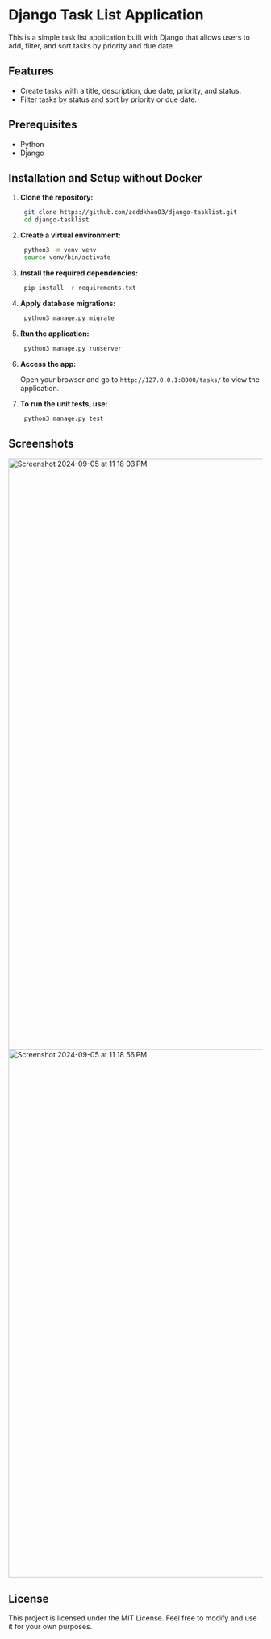 # Django Task List Application

This is a simple task list application built with Django that allows users to add, filter, and sort tasks by priority and due date.

## Features

- Create tasks with a title, description, due date, priority, and status.
- Filter tasks by status and sort by priority or due date.

## Prerequisites

- Python
- Django

## Installation and Setup without Docker

1. **Clone the repository:**

   ```bash
    git clone https://github.com/zeddkhan03/django-tasklist.git
    cd django-tasklist

2. **Create a virtual environment:**

   ```bash
    python3 -m venv venv
    source venv/bin/activate

3. **Install the required dependencies:**

   ```bash
    pip install -r requirements.txt
   
4. **Apply database migrations:**

   ```bash
    python3 manage.py migrate

5. **Run the application:**

   ```bash
    python3 manage.py runserver

6. **Access the app:**

    Open your browser and go to `http://127.0.0.1:8000/tasks/` to view the application.

7. **To run the unit tests, use:**

   ```bash
    python3 manage.py test
   
## Screenshots

<img width="1170" alt="Screenshot 2024-09-05 at 11 18 03 PM" src="https://github.com/user-attachments/assets/f16c71a2-bf8a-4290-8182-29a00790753c">

<img width="1046" alt="Screenshot 2024-09-05 at 11 18 56 PM" src="https://github.com/user-attachments/assets/c0e478c5-a9a4-4cbd-875e-62c0cbf6cec5">


## License
  This project is licensed under the MIT License. Feel free to modify and use it for your own purposes.


